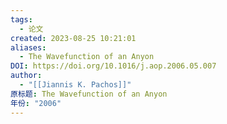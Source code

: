 ```yaml
---
tags:
  - 论文
created: 2023-08-25 10:21:01
aliases:
  - The Wavefunction of an Anyon
DOI: https://doi.org/10.1016/j.aop.2006.05.007
author:
  - "[[Jiannis K. Pachos]]"
原标题: The Wavefunction of an Anyon
年份: "2006"
---
```

